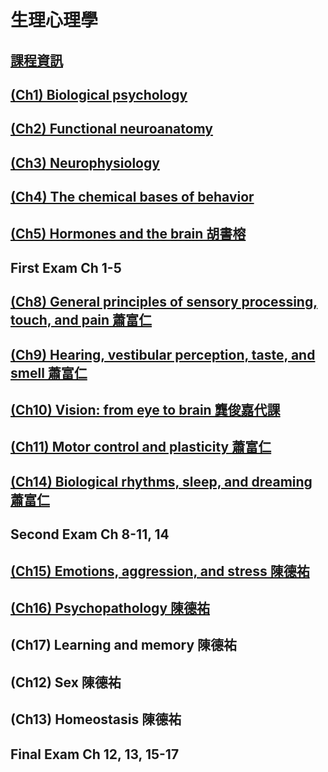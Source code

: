 # 生理心理學

## [課程資訊](https://hackmd.io/EYNmE5gJgFgRgLQjuAhgmAzADDB4QATAVgWAGYB2bKcOAU2GDkyA)


## [(Ch1) Biological psychology](https://hackmd.io/JwIwrApgJgTBIFoDGAzGUEBYBscEA4BDYCBAZkMMySW0O0xkyA?view) 

## [(Ch2) Functional neuroanatomy](https://hackmd.io/KYDgJsCMDsBMkFpYGYQCMEBZLA2gnJmAiAMbKn7LwAMKAhkA?view)


## [(Ch3) Neurophysiology](https://hackmd.io/OzBMEYBYDMFNYLTAJwEMAmDLcggRgAwF4LQCsGe0oAHMAMwBsyQA?view)


## [(Ch4) The chemical bases of behavior](https://hackmd.io/KYVmAYCYA4DNYLQGZIiQgLLA7OghtgIwgLCyR4DGAJtgEZ2SSVA?view)
## [(Ch5) Hormones and the brain  胡書榕](https://hackmd.io/CwdgTAjAhgbCDMBaArFAJgM0cNaSICMIAGAY0RgE5SMYAOKeA+DeIA?view)
## First Exam Ch 1-5
## [(Ch8) General principles of sensory processing, touch, and pain 蕭富仁](https://hackmd.io/MYZmE4DNgFgRgLQCMBMAOGCZvIghgOwBsi4ADJOGkQSgKYggxA?view)
## [(Ch9) Hearing, vestibular perception, taste, and smell 蕭富仁](https://hackmd.io/GYRgTAzGwMYwtAE0gNngFhDC8CcAORYPEXAVgAZcB2fYddCIA?view)
## [(Ch10) Vision: from eye to brain 龔俊嘉代課](https://hackmd.io/MYBgTALAjBBssFoBGEBmIEWAZgwDlgHYBDBQ4Y4AU1giWCjyqA?view)
## [(Ch11) Motor control and plasticity 蕭富仁](https://hackmd.io/BwJgxgLAzFAmBGBaYsBmxEVgNiQTgEMB2IxAUwAYtZgBWPWgsgRiA?view)
## [(Ch14) Biological rhythms, sleep, and dreaming 蕭富仁](https://hackmd.io/EYJg7AjAHFCcAmBaAzGKFEBZNlo2ADMEpsAKawDGBIBBYAhgKxA?view)
## Second Exam Ch 8-11, 14
## [(Ch15) Emotions, aggression, and stress 陳德祐](https://hackmd.io/MwVgZgLAHAjAxsAtAUwIYHYBGiLjozLfABmQDYBOMAJjimABMYIg?view)
## [(Ch16) Psychopathology 陳德祐](https://hackmd.io/CwMwJgDARgjFEFoDsIkCYHAMxrAgHAIaECsCJIh+YAnEjGGGlEA?view)
## (Ch17) Learning and memory 陳德祐
## (Ch12) Sex 陳德祐
## (Ch13) Homeostasis 陳德祐
## Final Exam Ch 12, 13, 15-17 

